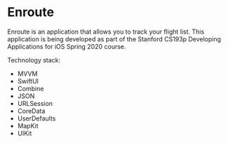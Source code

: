 # Enroute
Enroute is an application that allows you to track your flight list. This application is being developed as part of the Stanford CS193p Developing Applications for iOS Spring 2020 course.

Technology stack:

- MVVM
- SwiftUI
- Combine
- JSON
- URLSession
- CoreData
- UserDefaults
- MapKit
- UIKit
